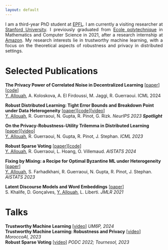 ```yaml
---
layout: default
---
```


<p style="text-align: justify;">I am a third-year PhD student at <a href="https://www.epfl.ch/en/">EPFL</a>. 
I am currently a visiting researcher at <a href="https://www.stanford.edu/">Stanford University</a>.
I previously graduated from <a href="https://www.polytechnique.edu/en/">Ecole polytechnique</a> in Mathematics and Computer Science in 2021, after a research internship at <a href="https://www.amazon.science/">Amazon</a>.
My research interests lie in trustworthy machine learning, with a focus on the theoretical aspects of robustness and privacy in distributed settings.</p>

[//]: # (Text can be **bold**, _italic_, or ~~strikethrough~~.)

[//]: # ()
[//]: # ([Link to another page]&#40;./another-page.html&#41;.)

[//]: # ()
[//]: # (There should be whitespace between paragraphs.)

[//]: # ()
[//]: # (There should be whitespace between paragraphs. We recommend including a README, or a file with information about your project.)

# Selected Publications

**The Privacy Power of Correlated Noise in Decentralized Learning** [<a href="https://arxiv.org/abs/2405.01031">paper</a>][<a href="https://github.com/elfirdoussilab1/DECOR">code</a>]\
<ins>Y. Allouah</ins>, A. Koloskova, A. El Firdoussi, M. Jaggi, R. Guerraoui. ICML 2024

**Robust Distributed Learning: Tight Error Bounds and Breakdown Point under Data Heterogeneity** [<a href="https://arxiv.org/abs/2309.13591">paper</a>][<a href="https://github.com/GeovaniRizk/Robust-Distributed-Learning-Tight-Error-Bounds-and-Breakdown-Point-under-Data-Heterogeneity">code</a>][<a href="https://slideslive.com/39008854/robust-distributed-learning-tight-error-bounds-and-breakdown-point-under-data-heterogeneity?ref=speaker-53643">video</a>]\
<ins>Y. Allouah</ins>, R. Guerraoui, N. Gupta, R. Pinot, G. Rizk. _NeurIPS 2023 **Spotlight**_

**On the Privacy-Robustness-Utility Trilemma in Distributed Learning** [<a href="https://arxiv.org/abs/2302.04787">paper</a>][<a href="https://slideslive.com/39004056/on-the-privacyrobustnessutility-trilemma-in-distributed-learning?ref=speaker-124898">video</a>]\
<ins>Y. Allouah</ins>, R. Guerraoui, N. Gupta, R. Pinot, J. Stephan. _ICML 2023_

**Robust Sparse Voting** [<a href="https://arxiv.org/abs/2202.08656">paper</a>][<a href="https://github.com/ysfalh/robust-voting">code</a>]\
<ins>Y. Allouah</ins>, R. Guerraoui, L. Hoang, O. Villemaud. _AISTATS 2024_

**Fixing by Mixing: a Recipe for Optimal Byzantine ML under Heterogeneity** [<a href="https://arxiv.org/abs/2302.01772">paper</a>]\
<ins>Y. Allouah</ins>, S. Farhadkhani, R. Guerraoui, N. Gupta, R. Pinot, J. Stephan. _AISTATS 2023_


**Latent Discourse Models and Word Embeddings** [<a href="https://www.jmlr.org/papers/v22/20-1413.html">paper</a>]\
S. Khalife, D. Gonçalves, <ins>Y. Allouah</ins>, L. Liberti. _JMLR 2021_

# Talks

**Trustworthy Machine Learning** [<a href="https://www.youtube.com/live/ccIzC603Vo4?si=VqPOyGQMjBb5bI_c&t=6900">video</a>] _UM6P, 2024_\
**Trustworthy Machine Learning: Robustness and Privacy** [<a href="https://www.youtube.com/watch?v=y1kWgQ-XonM&t=243s&ab_channel=MoroccoAI">video</a>] _MoroccoAI, 2023_\
**Robust Sparse Voting** [<a href="https://www.youtube.com/watch?v=k2qRDbU3HXs&ab_channel=Tournesol">video</a>] _PODC 2022; Tournesol, 2023_


